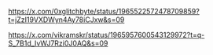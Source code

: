 https://x.com/0xglitchbyte/status/1965522572478709859?t=jZzI19VXDWyn4Ay78iCJxw&s=09

https://x.com/vikramskr/status/1965957600543129972?t=q-S_7B1d_IvWJ7Rzi0J0AQ&s=09